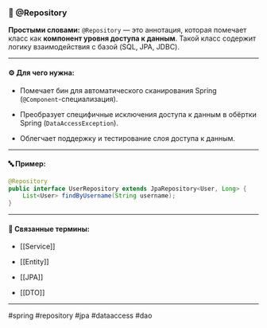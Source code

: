 ### 📄 **@Repository**

**Простыми словами:** `@Repository` — это аннотация, которая помечает класс как **компонент уровня доступа к данным**. Такой класс содержит логику взаимодействия с базой (SQL, JPA, JDBC).

---

#### ⚙️ **Для чего нужна:**

- Помечает бин для автоматического сканирования Spring (`@Component`-специализация).
    
- Преобразует специфичные исключения доступа к данным в обёртки Spring (`DataAccessException`).
    
- Облегчает поддержку и тестирование слоя доступа к данным.
    

---

#### 🔤 **Пример:**

```java
@Repository
public interface UserRepository extends JpaRepository<User, Long> {
    List<User> findByUsername(String username);
}
```

---

#### 🔗 **Связанные термины:**

- [[Service]]
    
- [[Entity]]
    
- [[JPA]]
    
- [[DTO]]
    

---

#spring #repository #jpa #dataaccess #dao